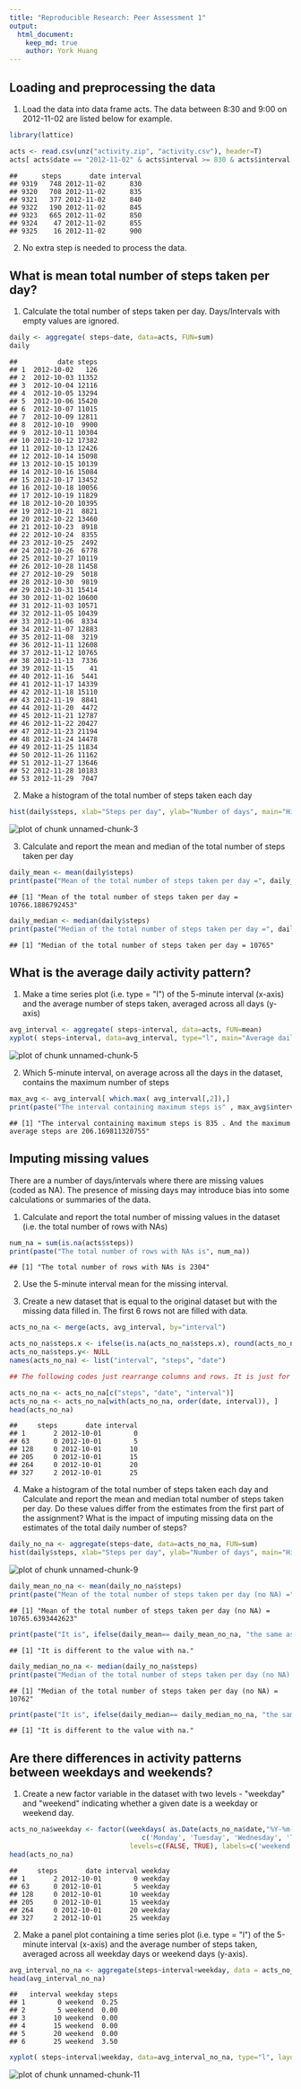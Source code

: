 ```yaml
---
title: "Reproducible Research: Peer Assessment 1"
output: 
  html_document:
    keep_md: true
    author: York Huang
---
```



## Loading and preprocessing the data

1. Load the data into data frame acts. The data between 8:30 and 9:00 on 2012-11-02 are listed below for example.

```r
library(lattice)

acts <- read.csv(unz("activity.zip", "activity.csv"), header=T)
acts[ acts$date == "2012-11-02" & acts$interval >= 830 & acts$interval <= 900, ]
```

```
##      steps       date interval
## 9319   748 2012-11-02      830
## 9320   708 2012-11-02      835
## 9321   377 2012-11-02      840
## 9322   190 2012-11-02      845
## 9323   665 2012-11-02      850
## 9324    47 2012-11-02      855
## 9325    16 2012-11-02      900
```

2. No extra step is needed to process the data.

## What is mean total number of steps taken per day?

1. Calculate the total number of steps taken per day. Days/Intervals with empty values are ignored.

```r
daily <- aggregate( steps~date, data=acts, FUN=sum)
daily
```

```
##          date steps
## 1  2012-10-02   126
## 2  2012-10-03 11352
## 3  2012-10-04 12116
## 4  2012-10-05 13294
## 5  2012-10-06 15420
## 6  2012-10-07 11015
## 7  2012-10-09 12811
## 8  2012-10-10  9900
## 9  2012-10-11 10304
## 10 2012-10-12 17382
## 11 2012-10-13 12426
## 12 2012-10-14 15098
## 13 2012-10-15 10139
## 14 2012-10-16 15084
## 15 2012-10-17 13452
## 16 2012-10-18 10056
## 17 2012-10-19 11829
## 18 2012-10-20 10395
## 19 2012-10-21  8821
## 20 2012-10-22 13460
## 21 2012-10-23  8918
## 22 2012-10-24  8355
## 23 2012-10-25  2492
## 24 2012-10-26  6778
## 25 2012-10-27 10119
## 26 2012-10-28 11458
## 27 2012-10-29  5018
## 28 2012-10-30  9819
## 29 2012-10-31 15414
## 30 2012-11-02 10600
## 31 2012-11-03 10571
## 32 2012-11-05 10439
## 33 2012-11-06  8334
## 34 2012-11-07 12883
## 35 2012-11-08  3219
## 36 2012-11-11 12608
## 37 2012-11-12 10765
## 38 2012-11-13  7336
## 39 2012-11-15    41
## 40 2012-11-16  5441
## 41 2012-11-17 14339
## 42 2012-11-18 15110
## 43 2012-11-19  8841
## 44 2012-11-20  4472
## 45 2012-11-21 12787
## 46 2012-11-22 20427
## 47 2012-11-23 21194
## 48 2012-11-24 14478
## 49 2012-11-25 11834
## 50 2012-11-26 11162
## 51 2012-11-27 13646
## 52 2012-11-28 10183
## 53 2012-11-29  7047
```

2. Make a histogram of the total number of steps taken each day

```r
hist(daily$steps, xlab="Steps per day", ylab="Number of days", main="Histograms of total Steps per day")
```

![plot of chunk unnamed-chunk-3](figure/unnamed-chunk-3-1.png)

3. Calculate and report the mean and median of the total number of steps taken per day

```r
daily_mean <- mean(daily$steps)
print(paste("Mean of the total number of steps taken per day =", daily_mean))
```

```
## [1] "Mean of the total number of steps taken per day = 10766.1886792453"
```

```r
daily_median <- median(daily$steps)
print(paste("Median of the total number of steps taken per day =", daily_median))
```

```
## [1] "Median of the total number of steps taken per day = 10765"
```

## What is the average daily activity pattern?
1. Make a time series plot (i.e. type = "l") of the 5-minute interval (x-axis) and the average number of steps taken, averaged across all days (y-axis)

```r
avg_interval <- aggregate( steps~interval, data=acts, FUN=mean)
xyplot( steps~interval, data=avg_interval, type="l", main="Average daily activity pattern")
```

![plot of chunk unnamed-chunk-5](figure/unnamed-chunk-5-1.png)

2. Which 5-minute interval, on average across all the days in the dataset, contains the maximum number of steps

```r
max_avg <- avg_interval[ which.max( avg_interval[,2]),]
print(paste("The interval containing maximum steps is" , max_avg$interval, ". And the maximum average steps are", max_avg$steps))
```

```
## [1] "The interval containing maximum steps is 835 . And the maximum average steps are 206.169811320755"
```

## Imputing missing values
There are a number of days/intervals where there are missing values (coded as NA). The presence of missing days may introduce bias into some calculations or summaries of the data.

1. Calculate and report the total number of missing values in the dataset (i.e. the total number of rows with NAs)

```r
num_na = sum(is.na(acts$steps))
print(paste("The total number of rows with NAs is", num_na))
```

```
## [1] "The total number of rows with NAs is 2304"
```

2. Use the 5-minute interval mean for the missing interval.


3. Create a new dataset that is equal to the original dataset but with the missing data filled in. The first 6 rows not are filled with data.

```r
acts_no_na <- merge(acts, avg_interval, by="interval")

acts_no_na$steps.x <- ifelse(is.na(acts_no_na$steps.x), round(acts_no_na$steps.y), acts_no_na$steps.x)
acts_no_na$steps.y<- NULL
names(acts_no_na) <- list("interval", "steps", "date")

## The following codes just rearrange columns and rows. It is just for getting the same format as the original data.

acts_no_na <- acts_no_na[c("steps", "date", "interval")]
acts_no_na <- acts_no_na[with(acts_no_na, order(date, interval)), ]
head(acts_no_na)
```

```
##     steps       date interval
## 1       2 2012-10-01        0
## 63      0 2012-10-01        5
## 128     0 2012-10-01       10
## 205     0 2012-10-01       15
## 264     0 2012-10-01       20
## 327     2 2012-10-01       25
```

4. Make a histogram of the total number of steps taken each day and Calculate and report the mean and median total number of steps taken per day. Do these values differ from the estimates from the first part of the assignment? What is the impact of imputing missing data on the estimates of the total daily number of steps?

```r
daily_no_na <- aggregate(steps~date, data=acts_no_na, FUN=sum)
hist(daily$steps, xlab="Steps per day", ylab="Number of days", main="Histograms of total Steps per day (No NA)")
```

![plot of chunk unnamed-chunk-9](figure/unnamed-chunk-9-1.png)

```r
daily_mean_no_na <- mean(daily_no_na$steps)
print(paste("Mean of the total number of steps taken per day (no NA) =", daily_mean_no_na))
```

```
## [1] "Mean of the total number of steps taken per day (no NA) = 10765.6393442623"
```

```r
print(paste("It is", ifelse(daily_mean== daily_mean_no_na, "the same as", "different to"), "the value with na."))
```

```
## [1] "It is different to the value with na."
```

```r
daily_median_no_na <- median(daily_no_na$steps)
print(paste("Median of the total number of steps taken per day (no NA) =", daily_median_no_na))
```

```
## [1] "Median of the total number of steps taken per day (no NA) = 10762"
```

```r
print(paste("It is", ifelse(daily_median== daily_median_no_na, "the same as", "different to"), "the value with na."))
```

```
## [1] "It is different to the value with na."
```

## Are there differences in activity patterns between weekdays and weekends?

1. Create a new factor variable in the dataset with two levels - "weekday" and "weekend" indicating whether a given date is a weekday or weekend day.

```r
acts_no_na$weekday <- factor((weekdays( as.Date(acts_no_na$date,"%Y-%m-%d")) %in% 
                                 c('Monday', 'Tuesday', 'Wednesday', 'Thursday', 'Friday')), 
                              levels=c(FALSE, TRUE), labels=c('weekend', 'weekday'))
head(acts_no_na)
```

```
##     steps       date interval weekday
## 1       2 2012-10-01        0 weekday
## 63      0 2012-10-01        5 weekday
## 128     0 2012-10-01       10 weekday
## 205     0 2012-10-01       15 weekday
## 264     0 2012-10-01       20 weekday
## 327     2 2012-10-01       25 weekday
```

2. Make a panel plot containing a time series plot (i.e. type = "l") of the 5-minute interval (x-axis) and the average number of steps taken, averaged across all weekday days or weekend days (y-axis). 


```r
avg_interval_no_na <- aggregate(steps~interval+weekday, data = acts_no_na, FUN=mean)
head(avg_interval_no_na)
```

```
##   interval weekday steps
## 1        0 weekend  0.25
## 2        5 weekend  0.00
## 3       10 weekend  0.00
## 4       15 weekend  0.00
## 5       20 weekend  0.00
## 6       25 weekend  3.50
```

```r
xyplot( steps~interval|weekday, data=avg_interval_no_na, type="l", layout=c(1,2))
```

![plot of chunk unnamed-chunk-11](figure/unnamed-chunk-11-1.png)

